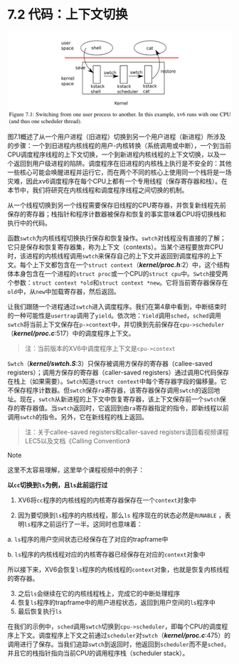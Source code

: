 # 7.2 代码：上下文切换

![img](../images/c7/p1.png)

图7.1概述了从一个用户进程（旧进程）切换到另一个用户进程（新进程）所涉及的步骤：一个到旧进程内核线程的用户-内核转换（系统调用或中断），一个到当前CPU调度程序线程的上下文切换，一个到新进程内核线程的上下文切换，以及一个返回到用户级进程的陷阱。调度程序在旧进程的内核栈上执行是不安全的：其他一些核心可能会唤醒进程并运行它，而在两个不同的核心上使用同一个栈将是一场灾难，因此xv6调度程序在每个CPU上都有一个专用线程（保存寄存器和栈）。在本节中，我们将研究在内核线程和调度程序线程之间切换的机制。

从一个线程切换到另一个线程需要保存旧线程的CPU寄存器，并恢复新线程先前保存的寄存器；栈指针和程序计数器被保存和恢复的事实意味着CPU将切换栈和执行中的代码。

函数`swtch`为内核线程切换执行保存和恢复操作。`swtch`对线程没有直接的了解；它只是保存和恢复寄存器集，称为上下文（contexts）。当某个进程要放弃CPU时，该进程的内核线程调用`swtch`来保存自己的上下文并返回到调度程序的上下文。每个上下文都包含在一个`struct context`（***kernel/proc.h***:2）中，这个结构体本身包含在一个进程的`struct proc`或一个CPU的`struct cpu`中。`Swtch`接受两个参数：`struct context *old`和`struct context *new`。它将当前寄存器保存在`old`中，从`new`中加载寄存器，然后返回。

让我们跟随一个进程通过`swtch`进入调度程序。我们在第4章中看到，中断结束时的一种可能性是`usertrap`调用了`yield`。依次地：`Yield`调用`sched`，`sched`调用`swtch`将当前上下文保存在`p->context`中，并切换到先前保存在`cpu->scheduler`（***kernel/proc.c***:517）中的调度程序上下文。

> 注：当前版本的XV6中调度程序上下文是`cpu->context`

`Swtch`（***kernel/swtch.S***:3）只保存被调用方保存的寄存器（callee-saved registers）；调用方保存的寄存器（caller-saved registers）通过调用C代码保存在栈上（如果需要）。`Swtch`知道`struct context`中每个寄存器字段的偏移量。它不保存程序计数器。但`swtch`保存`ra`寄存器，该寄存器保存调用`swtch`的返回地址。现在，`swtch`从新进程的上下文中恢复寄存器，该上下文保存前一个`swtch`保存的寄存器值。当`swtch`返回时，它返回到由`ra`寄存器指定的指令，即新线程以前调用`swtch`的指令。另外，它在新线程的栈上返回。

> 注：关于callee-saved registers和caller-saved registers请回看视频课程LEC5以及文档《Calling Convention》

> [!NOTE]
> 这里不太容易理解，这里举个课程视频中的例子：
> 
> **以`cc`切换到`ls`为例，且`ls`此前运行过**
> 
> 1. XV6将`cc`程序的内核线程的内核寄存器保存在一个`context`对象中
> 
> 2. 因为要切换到`ls`程序的内核线程，那么`ls` 程序现在的状态必然是`RUNABLE` ，表明`ls`程序之前运行了一半。这同时也意味着：
> 
> 	a. `ls`程序的用户空间状态已经保存在了对应的trapframe中
> 
> 	b. `ls`程序的内核线程对应的内核寄存器已经保存在对应的`context`对象中
> 
> 	所以接下来，XV6会恢复`ls`程序的内核线程的`context`对象，也就是恢复内核线程的寄存器。
> 
> 3. 之后`ls`会继续在它的内核线程栈上，完成它的中断处理程序
> 4. 恢复`ls`程序的trapframe中的用户进程状态，返回到用户空间的`ls`程序中
> 5. 最后恢复执行`ls`

在我们的示例中，`sched`调用`swtch`切换到`cpu->scheduler`，即每个CPU的调度程序上下文。调度程序上下文之前通过`scheduler`对`swtch`（***kernel/proc.c***:475）的调用进行了保存。当我们追踪`swtch`到返回时，他返回到`scheduler`而不是`sched`，并且它的栈指针指向当前CPU的调用程序栈（scheduler stack）。



 